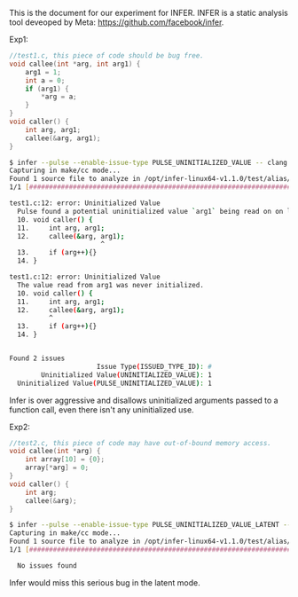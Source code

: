 This is the document for our experiment for INFER. INFER is a static analysis tool deveoped by Meta: https://github.com/facebook/infer.

Exp1: 
```C
//test1.c, this piece of code should be bug free.
void callee(int *arg, int arg1) {
    arg1 = 1;
    int a = 0;
    if (arg1) {
        *arg = a;
    }
}
void caller() {
    int arg, arg1;
    callee(&arg, arg1);
}
```

```sh
$ infer --pulse --enable-issue-type PULSE_UNINITIALIZED_VALUE -- clang -O0 -c test1.c 
Capturing in make/cc mode...
Found 1 source file to analyze in /opt/infer-linux64-v1.1.0/test/alias/infer-out
1/1 [################################################################################] 100% 80.559ms

test1.c:12: error: Uninitialized Value
  Pulse found a potential uninitialized value `arg1` being read on on line 12.
  10. void caller() {
  11.     int arg, arg1;
  12.     callee(&arg, arg1);
                       ^
  13.     if (arg++){}
  14. }

test1.c:12: error: Uninitialized Value
  The value read from arg1 was never initialized.
  10. void caller() {
  11.     int arg, arg1;
  12.     callee(&arg, arg1);
          ^
  13.     if (arg++){}
  14. }


Found 2 issues
                      Issue Type(ISSUED_TYPE_ID): #
        Uninitialized Value(UNINITIALIZED_VALUE): 1
  Uninitialized Value(PULSE_UNINITIALIZED_VALUE): 1
```
Infer is over aggressive and disallows uninitialized arguments passed to a function call, even there isn't any uninitialized use.

Exp2:
```C
//test2.c, this piece of code may have out-of-bound memory access.
void callee(int *arg) {
    int array[10] = {0};
    array[*arg] = 0;
}
void caller() {
    int arg;
    callee(&arg);
}
```

```sh
$ infer --pulse --enable-issue-type PULSE_UNINITIALIZED_VALUE_LATENT -- clang -O0 -c test2.c                                                                  
Capturing in make/cc mode...
Found 1 source file to analyze in /opt/infer-linux64-v1.1.0/test/alias/infer-out
1/1 [################################################################################] 100% 76.172ms

  No issues found  
```
Infer would miss this serious bug in the latent mode.

